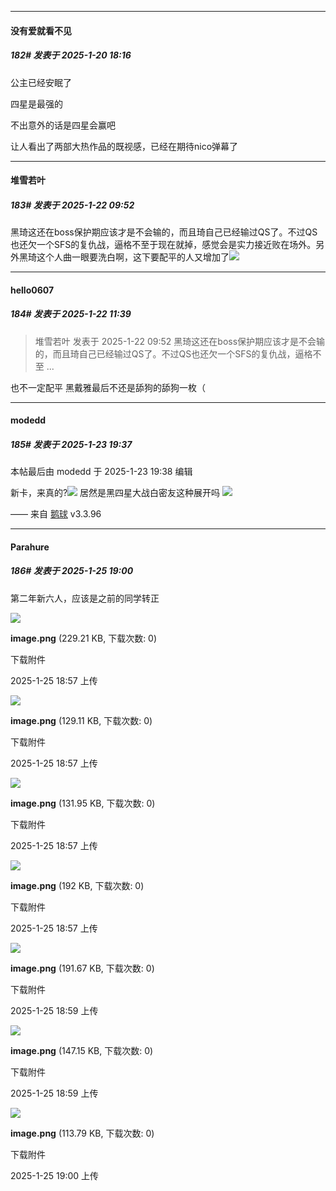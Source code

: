 ﻿
*****

####  没有爱就看不见  
##### 182#       发表于 2025-1-20 18:16

公主已经安眠了

四星是最强的

不出意外的话是四星会赢吧

让人看出了两部大热作品的既视感，已经在期待nico弹幕了


*****

####  堆雪若叶  
##### 183#       发表于 2025-1-22 09:52

黑琦这还在boss保护期应该才是不会输的，而且琦自己已经输过QS了。不过QS也还欠一个SFS的复仇战，逼格不至于现在就掉，感觉会是实力接近败在场外。另外黑琦这个人曲一眼要洗白啊，这下要配平的人又增加了<img src="https://static.saraba1st.com/image/smiley/face2017/084.png" referrerpolicy="no-referrer">


*****

####  hello0607  
##### 184#       发表于 2025-1-22 11:39

<blockquote>堆雪若叶 发表于 2025-1-22 09:52
黑琦这还在boss保护期应该才是不会输的，而且琦自己已经输过QS了。不过QS也还欠一个SFS的复仇战，逼格不至 ...</blockquote>
也不一定配平 黑戴雅最后不还是舔狗的舔狗一枚（


*****

####  modedd  
##### 185#       发表于 2025-1-23 19:37

 本帖最后由 modedd 于 2025-1-23 19:38 编辑 

新卡，来真的?<img src="https://static.saraba1st.com/image/smiley/face2017/112.png" referrerpolicy="no-referrer">
居然是黑四星大战白密友这种展开吗
<img src="https://p.sda1.dev/21/a7c4bb41aa343edea8b1f60e8eed7dfc/image.jpg" referrerpolicy="no-referrer">

—— 来自 [鹅球](https://www.pgyer.com/GcUxKd4w) v3.3.96


*****

####  Parahure  
##### 186#       发表于 2025-1-25 19:00

第二年新六人，应该是之前的同学转正

<img src="https://img.saraba1st.com/forum/202501/25/185728weewchshbbr0hcsh.png" referrerpolicy="no-referrer">

<strong>image.png</strong> (229.21 KB, 下载次数: 0)

下载附件

2025-1-25 18:57 上传

<img src="https://img.saraba1st.com/forum/202501/25/185741y75j8h8jp257yy7h.png" referrerpolicy="no-referrer">

<strong>image.png</strong> (129.11 KB, 下载次数: 0)

下载附件

2025-1-25 18:57 上传

<img src="https://img.saraba1st.com/forum/202501/25/185748nlh7v743fs6jj7so.png" referrerpolicy="no-referrer">

<strong>image.png</strong> (131.95 KB, 下载次数: 0)

下载附件

2025-1-25 18:57 上传

<img src="https://img.saraba1st.com/forum/202501/25/185755x0v9ezz2ivis1v12.png" referrerpolicy="no-referrer">

<strong>image.png</strong> (192 KB, 下载次数: 0)

下载附件

2025-1-25 18:57 上传

<img src="https://img.saraba1st.com/forum/202501/25/185933otdtqcu11xb2bpzm.png" referrerpolicy="no-referrer">

<strong>image.png</strong> (191.67 KB, 下载次数: 0)

下载附件

2025-1-25 18:59 上传

<img src="https://img.saraba1st.com/forum/202501/25/185945m7nv8ykvparr7yrw.png" referrerpolicy="no-referrer">

<strong>image.png</strong> (147.15 KB, 下载次数: 0)

下载附件

2025-1-25 18:59 上传

<img src="https://img.saraba1st.com/forum/202501/25/190002lgzbqbhboswkggnq.png" referrerpolicy="no-referrer">

<strong>image.png</strong> (113.79 KB, 下载次数: 0)

下载附件

2025-1-25 19:00 上传

